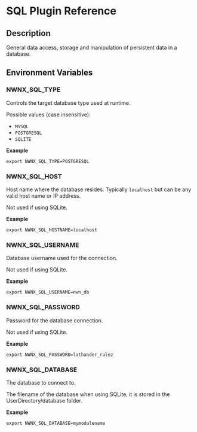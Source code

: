 # SQL Plugin Reference

## Description

General data access, storage and manipulation of persistent data in a database.

## Environment Variables

### NWNX_SQL_TYPE

Controls the target database type used at runtime.  

Possible values (case insensitive):

* ``MYSQL`` 
* ``POSTGRESQL``
* ``SQLITE``

__Example__

```
export NWNX_SQL_TYPE=POSTGRESQL
```

### NWNX_SQL_HOST

Host name where the database resides.  Typically ``localhost`` but can be any valid host name or IP address.

Not used if using SQLite.

__Example__

```
export NWNX_SQL_HOSTNAME=localhost
```

### NWNX_SQL_USERNAME

Database username used for the connection.

Not used if using SQLite.

__Example__

```
export NWNX_SQL_USERNAME=nwn_db
```

### NWNX_SQL_PASSWORD

Password for the database connection.

Not used if using SQLite.

__Example__

```
export NWNX_SQL_PASSWORD=lathander_rulez
```

### NWNX_SQL_DATABASE

The database to connect to.

The filename of the database when using SQLite, it is stored in the UserDirectory/database folder.

__Example__

```
export NWNX_SQL_DATABASE=mymodulename
```
